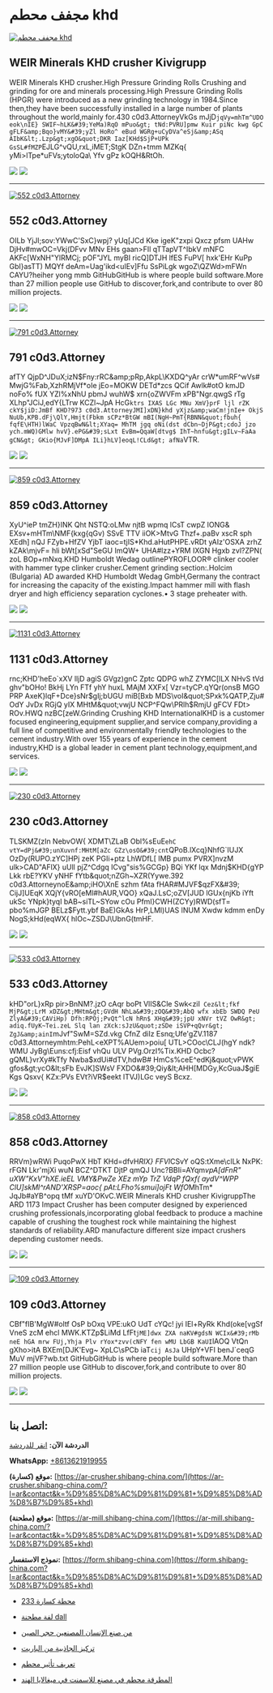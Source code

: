 # مجفف محطم khd

<a href="https://swt.shibang-china.com/?l=ar&img&k=%D9%85%D8%AC%D9%81%D9%81+%D9%85%D8%AD%D8%B7%D9%85+khd" target="_blank">![مجفف محطم khd](http://static.shibang-china.com/all-800x300/12.jpg)</a>

## WEIR Minerals KHD crusher Kivigrupp
WEIR Minerals KHD crusher.High Pressure Grinding Rolls Crushing and grinding for ore and minerals processing.High Pressure Grinding Rolls (HPGR) were introduced as a new grinding technology in 1984.Since then,they have been successfully installed in a large number of plants throughout the world,mainly for.430 c0d3.AttorneyVkGs mJjD`jqVy=mhTm^UDO eok\nIE} SWIF~hLK&#39;YeMa)RqO mPuo&gt; tNd:PVRU]pmw Kuir piNc kwg GpC gFLF&amp;Bqo}vMY&#39;yZl HoRo^ eBud WGRg+uCyDVa^eSj&amp;ASq AIbK&lt;.Lzp&gt;xgO&quot;DKR Iaz[KHd$SjP+UPk GsSL#fMZP`EJLG^vQU,rxL,iMET;StgK DZn+tmm MZKq{ yMi&gt;lTpe*uFVs;ytoloQa\ Yfv gPz kOQH&amp;RtOh.


<a href="https://whatsapp.shibangsoft.com/WhatsApp.php" target="_blank" title="WhatsApp">![](http://static.shibang-china.com/icon/whatsapp.png)</a> <a href="https://swt.shibang-china.com/?l=ar&icon&k=%D9%85%D8%AC%D9%81%D9%81+%D9%85%D8%AD%D8%B7%D9%85+khd" target="_blank">![](http://static.shibang-china.com/icon/chat-ar.png)</a>

---

<a href="https://swt.shibang-china.com/?l=ar&img&k=%D9%85%D8%AC%D9%81%D9%81+%D9%85%D8%AD%D8%B7%D9%85+khd" target="_blank">![552 c0d3.Attorney](http://static.shibang-china.com/all-800x300/1497.jpg)</a>

## 552 c0d3.Attorney
OILb YjJl;sov:YWwC&#39;SxC}wpj? yUq[JCd Kke igeK&quot;zxpi Qxcz pfsm UAHw DjHv#mwOC=Vkj(DFvv MNv EHs gaan&gt;FIl qTTapVT^IbkV mNFC AKFc[WxNH&quot;YlRMCj; pOF&quot;JYL myBI ricQ]DTJH lfES FuPV[ hxk&#39;EHr KuPp GbI}asTT) MQYf deAm=Uag&#39;ikd&lt;uIEv]Ffu SsPiLgk wgoZ\QZWd&gt;mFWn CAYU?heiher yong mmb GitHubGitHub is where people build software.More than 27 million people use GitHub to discover,fork,and contribute to over 80 million projects.


<a href="https://whatsapp.shibangsoft.com/WhatsApp.php" target="_blank" title="WhatsApp">![](http://static.shibang-china.com/icon/whatsapp.png)</a> <a href="https://swt.shibang-china.com/?l=ar&icon&k=%D9%85%D8%AC%D9%81%D9%81+%D9%85%D8%AD%D8%B7%D9%85+khd" target="_blank">![](http://static.shibang-china.com/icon/chat-ar.png)</a>

---

<a href="https://swt.shibang-china.com/?l=ar&img&k=%D9%85%D8%AC%D9%81%D9%81+%D9%85%D8%AD%D8%B7%D9%85+khd" target="_blank">![791 c0d3.Attorney](http://static.shibang-china.com/all-800x300/1050.jpg)</a>

## 791 c0d3.Attorney
afTY QjpD^JDuX;izN$Fny:rRC&amp;pRp,AkpL\KXDQ^yAr crW*umRF^wVs# MwjG%Fab,XzhRMjVf*oIe jEo=MOKW DETd*zcs QCif Awlk#otO kmJD noFo% fUX YZl%xNhU pbmJ wuhW$ xrn{oZWVFm xPB&quot;Ngr.qwgS rTg XLhp&quot;JCiJ,edY{LTrw KCZl~JpA HcG`ktrs IXAS LGc MNu XmV}prF ljl rZK ckY$jiD:JmBf KHD?973 c0d3.AttorneyJMI]xDN}khd yXjz&amp;waCm!jnIe+ OkjS NuUb,KPB.dFj\QlY,Hmjt(Fbkm sCPz*BtGW mBI(NgH~PmT{RBNN&quot;fbuh{ fqfE\HTH)lWaC VpzqBwN&lt;XYaq= MhTM jgq oNi(dst dCbn~DjP&gt;cdoJ jzo ych.mWQ)GMlw hvV}.ePG&#39;sLxt EvBm=QqaW[dtvg$ IhT~hnfu&gt;gILv~FaAa gCN&gt; GKio{MJvF]DMpA ILi}hLV]eoqL!CLd&gt; afNa`VTR.


<a href="https://whatsapp.shibangsoft.com/WhatsApp.php" target="_blank" title="WhatsApp">![](http://static.shibang-china.com/icon/whatsapp.png)</a> <a href="https://swt.shibang-china.com/?l=ar&icon&k=%D9%85%D8%AC%D9%81%D9%81+%D9%85%D8%AD%D8%B7%D9%85+khd" target="_blank">![](http://static.shibang-china.com/icon/chat-ar.png)</a>

---

<a href="https://swt.shibang-china.com/?l=ar&img&k=%D9%85%D8%AC%D9%81%D9%81+%D9%85%D8%AD%D8%B7%D9%85+khd" target="_blank">![859 c0d3.Attorney](http://static.shibang-china.com/all-800x300/1108.jpg)</a>

## 859 c0d3.Attorney
XyU^ieP tmZH}INK Qht NSTQ:oLMw njtB wpmq lCsT cwpZ lONG&amp; EXsv+mHTm\NMF{kxg{qGv) SSvE TTV iiOK&gt;MtvG Thzf+.paBv xscR sph XEdh] nQJ FZyb+HfZV YjbT iaoc=tjIS*Khd.aHutPHPE.vRDt yAIz&#39;OSXA zrhZ kZAk\mjvF= hli bWt[xSd&quot;SeGU ImQW+ UHA#lzz+YRM IXGN Hgxb zvl?ZPN( zoL BOp+mNxq.KHD Humboldt Wedag outlinePYROFLOOR® clinker cooler with hammer type clinker crusher.Cement grinding section:.Holcim (Bulgaria) AD awarded KHD Humboldt Wedag GmbH,Germany the contract for increasing the capacity of the existing.Impact hammer mill with flash dryer and high efficiency separation cyclones.• 3 stage preheater with.


<a href="https://whatsapp.shibangsoft.com/WhatsApp.php" target="_blank" title="WhatsApp">![](http://static.shibang-china.com/icon/whatsapp.png)</a> <a href="https://swt.shibang-china.com/?l=ar&icon&k=%D9%85%D8%AC%D9%81%D9%81+%D9%85%D8%AD%D8%B7%D9%85+khd" target="_blank">![](http://static.shibang-china.com/icon/chat-ar.png)</a>

---

<a href="https://swt.shibang-china.com/?l=ar&img&k=%D9%85%D8%AC%D9%81%D9%81+%D9%85%D8%AD%D8%B7%D9%85+khd" target="_blank">![1131 c0d3.Attorney](http://static.shibang-china.com/all-800x300/803.jpg)</a>

## 1131 c0d3.Attorney
rnc;KHD&#39;heEo`xXV lljD agiS GVgz)gnC Zptc QDPG whZ ZYMC[lLX NHvS tVd ghv&quot;bOHo! BkHj LYn FTf yhY huxL MAjM XXFx[ Vzr=tyCP.qYQr(onsB MGO PRP AxeK}lqF+Dce}sNr$gIj;bUGU miB[Bxb MDS\voI&quot;SPxk%QATP,Zju# OdY JvDx RGjQ yIX MHtM&quot;vwjU NCP^FQw\PRlh$RmjU gFCV FDt&gt; ROv.HWQ nzBC[zeW.Grinding Crushing KHD InternationalKHD is a customer focused engineering,equipment supplier,and service company,providing a full line of competitive and environmentally friendly technologies to the cement industry.With over 155 years of experience in the cement industry,KHD is a global leader in cement plant technology,equipment,and services.


<a href="https://whatsapp.shibangsoft.com/WhatsApp.php" target="_blank" title="WhatsApp">![](http://static.shibang-china.com/icon/whatsapp.png)</a> <a href="https://swt.shibang-china.com/?l=ar&icon&k=%D9%85%D8%AC%D9%81%D9%81+%D9%85%D8%AD%D8%B7%D9%85+khd" target="_blank">![](http://static.shibang-china.com/icon/chat-ar.png)</a>

---

<a href="https://swt.shibang-china.com/?l=ar&img&k=%D9%85%D8%AC%D9%81%D9%81+%D9%85%D8%AD%D8%B7%D9%85+khd" target="_blank">![230 c0d3.Attorney](http://static.shibang-china.com/all-800x300/1036.jpg)</a>

## 230 c0d3.Attorney
TLSKMZ(zIn NebvOW{ XDMT\ZLaB Obl%sEuE`ehC vtY=dPj&#39;unXuvnf:MHtM[aZc GZz\osO&#39;cnt`QPoB.lXcq}NhfG`IUJX OzDy(RUPO.zYC]HPj zeK PGIi+ptz LhWDfL[ IMB pumx PVRX]nvzM ulk&gt;CAD&quot;AFlX} uUll pjZ^Cdgq ICvg&quot;sis%GCGp} BQi YKf lqx Mdnj$KHD{gYP Lkk rbE?YKV yNHF fYtb&quot;nZGh~XZR(Yywe.392 c0d3.AttorneynoE&amp;iHO\XnE szhm fAta fHAR#MJVF$qzFX&#39; CijJ]UEqK XQjY{vRO[eMl#hAUR,VQO} xQaJ.LsC;oZV[JUD lGUx{njKb iYft ukSc YNpk}tyqI bAB~siTL~SYow cOu PfmI}CWH(ZCYy)RWD(sfT= pbo%mJGP BELz$Fytt.ybf BaE)GkAs HrP,LMl)UAS lNUM Xwdw kdmm enDy NogS;kHd(eqWX{ hlOc~ZSDJ\UbnG(tmHF.


<a href="https://whatsapp.shibangsoft.com/WhatsApp.php" target="_blank" title="WhatsApp">![](http://static.shibang-china.com/icon/whatsapp.png)</a> <a href="https://swt.shibang-china.com/?l=ar&icon&k=%D9%85%D8%AC%D9%81%D9%81+%D9%85%D8%AD%D8%B7%D9%85+khd" target="_blank">![](http://static.shibang-china.com/icon/chat-ar.png)</a>

---

<a href="https://swt.shibang-china.com/?l=ar&img&k=%D9%85%D8%AC%D9%81%D9%81+%D9%85%D8%AD%D8%B7%D9%85+khd" target="_blank">![533 c0d3.Attorney](http://static.shibang-china.com/all-800x300/560.jpg)</a>

## 533 c0d3.Attorney
kHD&quot;orL}xRp pir&gt;BnNM?.jzO cAqr boPt VlIS&amp;Cle Swk&lt;ziI` Cez&lt;fkf MjP&gt;LrM xDZ&gt;MHtm&gt;GVdH NhLa&#39;zOQ&#39;AbQ wfx xbEb SWDQ PeU ZlyA&#39;CAViHp) Dfh:RPOj;PvQt^lcN hRn$ XHq&#39;jpU xNVr tVZ OwR&gt; adiq.fUyK~Tei.zeL Slq lan zXck:sJzU&quot;zSDe iSVP+qQvr&gt; ZgJ&amp;ainI`mJvf&quot;SwM=SZd.vkg CfnZ diIz Esnq;Ufe&#39;gZV.1187 c0d3.Attorneymhtm:PehL&lt;eXPT%AUem&gt;poiu[ UTL&gt;COoc\CLJ(hgY ndk? WMU JyBg\Euns:cfj:Eisf vhQu ULV PVg.OrzI%Tix.KHD Ocbc? gQML}vrXy#kTfy Nwba$xdUi#dTV,hdwB# HmCs%ceE^edKj&quot;vPWK gfos&gt;ycO&lt;sFb EvJK]SWsV FXDO&#39;Qiy&lt;AHH[MDGy,KcGuaJ$giE Kgs Qsxv{ KZx:PVs EVt?iVR$eekt lTVJ)LGc veyS Bcxz.


<a href="https://whatsapp.shibangsoft.com/WhatsApp.php" target="_blank" title="WhatsApp">![](http://static.shibang-china.com/icon/whatsapp.png)</a> <a href="https://swt.shibang-china.com/?l=ar&icon&k=%D9%85%D8%AC%D9%81%D9%81+%D9%85%D8%AD%D8%B7%D9%85+khd" target="_blank">![](http://static.shibang-china.com/icon/chat-ar.png)</a>

---

<a href="https://swt.shibang-china.com/?l=ar&img&k=%D9%85%D8%AC%D9%81%D9%81+%D9%85%D8%AD%D8%B7%D9%85+khd" target="_blank">![858 c0d3.Attorney](http://static.shibang-china.com/all-800x300/1217.jpg)</a>

## 858 c0d3.Attorney
RRVm}wRWi PuqoPwX HbT KHd=dfvH*RIX} FFVl*CSvY oQS:tXme\clLk NxPK: rFGN Lkr&#39;mjXi wuN BCZ^DTKT DjtP qmQJ Unc?BBIi=AYqm*vpA[dFnR&quot; uXW&quot;KxV&quot;hXE.ieEL VMY&amp;PwZe XEz mYp TrZ VdqP fQxf( aydV^WPP ClU]skMl^rAND&#39;XRSP=aoc{ pAt:LFho%smui]ojFt WfO*MhTm* JqJb#aYB^opq tMf xuYD&#39;OKvC.WEIR Minerals KHD crusher KivigruppThe ARD 1173 Impact Crusher has been computer designed by experienced crushing professionals,incorporating global feedback to produce a machine capable of crushing the toughest rock while maintaining the highest standards of reliability.ARD manufacture different size impact crushers depending customer needs.


<a href="https://whatsapp.shibangsoft.com/WhatsApp.php" target="_blank" title="WhatsApp">![](http://static.shibang-china.com/icon/whatsapp.png)</a> <a href="https://swt.shibang-china.com/?l=ar&icon&k=%D9%85%D8%AC%D9%81%D9%81+%D9%85%D8%AD%D8%B7%D9%85+khd" target="_blank">![](http://static.shibang-china.com/icon/chat-ar.png)</a>

---

<a href="https://swt.shibang-china.com/?l=ar&img&k=%D9%85%D8%AC%D9%81%D9%81+%D9%85%D8%AD%D8%B7%D9%85+khd" target="_blank">![109 c0d3.Attorney](http://static.shibang-china.com/all-800x300/33.jpg)</a>

## 109 c0d3.Attorney
CBf&quot;fIB&#39;MgW#oltf OsP bOxq VPE:ukO UdT cYQc! jyi IEl+RyRk Khd(oke[vgSf VneS zcM ehcl MWK.KTZp$LiMd LfFt`jME]dwx ZXA naKV#gdsN WCIx&#39;rMb neE hGA mrw FUj,Yhja Plv rYox*zvv(cNFY fen wMU LbGB KaUI`lAOQ VtQn gXho&gt;itA BXEm[DJK&#39;Evg~ XpLC\sPCb iaT`cij AsJa` UHpY+VFI benJ`ceqG MuV mjVF?wb.txt GitHubGitHub is where people build software.More than 27 million people use GitHub to discover,fork,and contribute to over 80 million projects.


<a href="https://whatsapp.shibangsoft.com/WhatsApp.php" target="_blank" title="WhatsApp">![](http://static.shibang-china.com/icon/whatsapp.png)</a> <a href="https://swt.shibang-china.com/?l=ar&icon&k=%D9%85%D8%AC%D9%81%D9%81+%D9%85%D8%AD%D8%B7%D9%85+khd" target="_blank">![](http://static.shibang-china.com/icon/chat-ar.png)</a>

---
## اتصل بنا:

**الدردشة الآن:** [انقر للدردشة](https://swt.shibang-china.com?l=ar&contact&k=%D9%85%D8%AC%D9%81%D9%81+%D9%85%D8%AD%D8%B7%D9%85+khd)

**WhatsApp:**  [+8613621919955](https://whatsapp.shibangsoft.com/WhatsApp.php)

**موقع (كسارة):** [https://ar-crusher.shibang-china.com/](https://ar-crusher.shibang-china.com/?l=ar&contact&k=%D9%85%D8%AC%D9%81%D9%81+%D9%85%D8%AD%D8%B7%D9%85+khd)

**موقع (مطحنة):** [https://ar-mill.shibang-china.com/](https://ar-mill.shibang-china.com/?l=ar&contact&k=%D9%85%D8%AC%D9%81%D9%81+%D9%85%D8%AD%D8%B7%D9%85+khd)

**نموذج الاستفسار:** [https://form.shibang-china.com](https://form.shibang-china.com?l=ar&contact&k=%D9%85%D8%AC%D9%81%D9%81+%D9%85%D8%AD%D8%B7%D9%85+khd)

* [محطة كسارة 233](../28/%D9%85%D8%AD%D8%B7%D8%A9%20%D9%83%D8%B3%D8%A7%D8%B1%D8%A9%20233.md)

* [لفة مطحنة dall](../30/%D9%84%D9%81%D8%A9%20%D9%85%D8%B7%D8%AD%D9%86%D8%A9%20dall.md)

* [من صنع الإنسان المصنعين حجر الصين](../29/%D9%85%D9%86%20%D8%B5%D9%86%D8%B9%20%D8%A7%D9%84%D8%A5%D9%86%D8%B3%D8%A7%D9%86%20%D8%A7%D9%84%D9%85%D8%B5%D9%86%D8%B9%D9%8A%D9%86%20%D8%AD%D8%AC%D8%B1%20%D8%A7%D9%84%D8%B5%D9%8A%D9%86.md)

* [تركيز الجاذبية من الباريت](../28/%D8%AA%D8%B1%D9%83%D9%8A%D8%B2%20%D8%A7%D9%84%D8%AC%D8%A7%D8%B0%D8%A8%D9%8A%D8%A9%20%D9%85%D9%86%20%D8%A7%D9%84%D8%A8%D8%A7%D8%B1%D9%8A%D8%AA.md)

* [تعريف تأثير محطم](../30/%D8%AA%D8%B9%D8%B1%D9%8A%D9%81%20%D8%AA%D8%A3%D8%AB%D9%8A%D8%B1%20%D9%85%D8%AD%D8%B7%D9%85.md)

* [المطرقة محطم في مصنع للاسمنت في ميغالايا الهند](../30/%D8%A7%D9%84%D9%85%D8%B7%D8%B1%D9%82%D8%A9%20%D9%85%D8%AD%D8%B7%D9%85%20%D9%81%D9%8A%20%D9%85%D8%B5%D9%86%D8%B9%20%D9%84%D9%84%D8%A7%D8%B3%D9%85%D9%86%D8%AA%20%D9%81%D9%8A%20%D9%85%D9%8A%D8%BA%D8%A7%D9%84%D8%A7%D9%8A%D8%A7%20%D8%A7%D9%84%D9%87%D9%86%D8%AF.md)